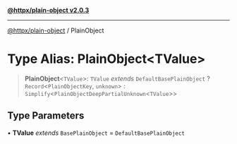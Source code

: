 [**@httpx/plain-object v2.0.3**](../README.md)

***

[@httpx/plain-object](../README.md) / PlainObject

# Type Alias: PlainObject\<TValue\>

> **PlainObject**\<`TValue`\>: `TValue` *extends* `DefaultBasePlainObject` ? `Record`\<`PlainObjectKey`, `unknown`\> : `Simplify`\<`PlainObjectDeepPartialUnknown`\<`TValue`\>\>

## Type Parameters

• **TValue** *extends* `BasePlainObject` = `DefaultBasePlainObject`

